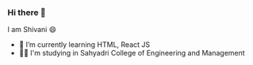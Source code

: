### Hi there 👋
I am Shivani 😄
- 🌱 I’m currently learning HTML, React JS
- 👩‍🎓 I'm studying in Sahyadri College of Engineering and Management
<!--
**shivanirao1710/shivanirao1710** is a ✨ _special_ ✨ repository because its `README.md` (this file) appears on your GitHub profile.

Here are some ideas to get you started:

- 🔭 I’m currently working on ...
- 🌱 I’m currently learning ...
- 👯 I’m looking to collaborate on ...
- 🤔 I’m looking for help with ...
- 💬 Ask me about ...
- 📫 How to reach me: ...
- 😄 Pronouns: ...
- ⚡ Fun fact: ...
-->
